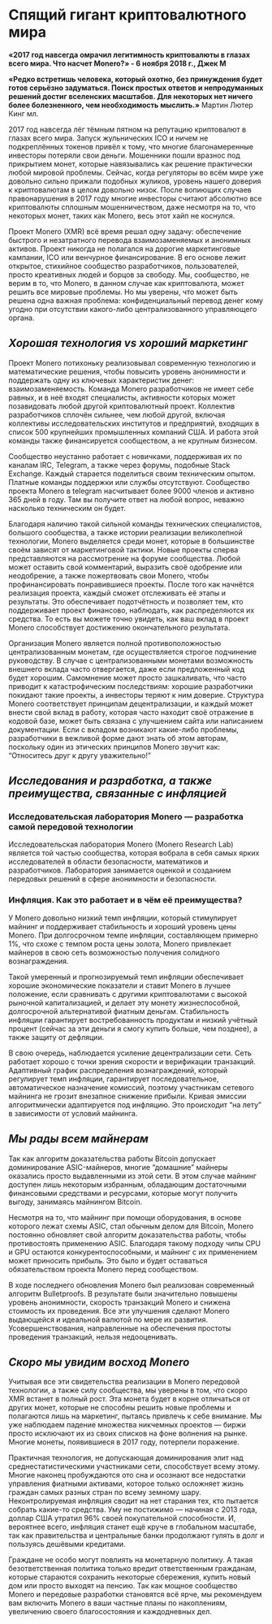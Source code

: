 # Спящий гигант криптовалютного мира

**«2017 год навсегда омрачил легитимность криптовалюты в глазах всего мира. Что насчет Monero?» - 6 ноября 2018 г., Джек М**

**«Редко встретишь человека, который охотно, без принуждения будет готов серьёзно задуматься. Поиск простых ответов и непродуманных решений достиг вселенских масштабов. Для некоторых нет ничего более болезненного, чем необходимость мыслить.»**
Мартин Лютер Кинг мл.​

2017 год навсегда лёг тёмным пятном на репутацию криптовалют в глазах всего мира. Запуск жульнических ICO и ничем не подкреплённых токенов привёл к тому, что многие благонамеренные инвесторы потеряли свои деньги. Мошенники пошли вразнос под прикрытием монет, которые навязывались как решение практически любой мировой проблемы. Сейчас, когда регуляторы во всём мире уже довольно сильно прижали подобных жуликов, уровень нашего доверия к криптовалютам в целом довольно низок. После вопиющих случаев правонарушения в 2017 году многие инвесторы считают абсолютно все криптовалюты сплошным мошенничеством, даже несмотря на то, что некоторых монет, таких как Monero, весь этот хайп не коснулся.

Проект Monero (XMR) всё время решал одну задачу: обеспечение быстрого и незатратного перевода взаимозаменяемых и анонимных активов. Проект никогда не полагался на дорогие маркетинговые кампании, ICO или венчурное финансирование. В его основе лежит открытое, стихийное сообщество разработчиков, пользователей, просто креативных людей и борцов за свободу. Мы, сообщество, не верим в то, что Monero, в данном случае как криптовалюта, может решить все мировые проблемы. Но мы уверены, что может быть решена одна важная проблема: конфиденциальный перевод денег кому угодно при отсутствии какого-либо централизованного управляющего органа.

## _Хорошая технология vs хороший маркетинг​_

Проект Monero потихоньку реализовывал современную технологию и математические решения, чтобы повысить уровень анонимности и поддержать одну из ключевых характеристик денег: взаимозаменяемость. Команда Monero разработчиков не имеет себе равных, и в неё входят специалисты, активности которых может позавидовать любой другой криптовалютный проект. Коллектив разработчиков сплочён сильнее, чем любой другой, включая коллективы исследовательских институтов и предприятий, входящих в список 500 крупнейших промышленных компаний США. И работа этой команды также финансируется сообществом, а не крупным бизнесом.

Сообщество неустанно работает с новичками, поддерживая их по каналам IRC, Telegram, а также через форумы, подобные Stack Exchange. Каждый старается поделиться своим техническим опытом. Платные команды поддержки или службы отсутствуют. Сообщество проекта Monero в telegram насчитывает более 9000 членов и активно 365 дней в году. Там вы получите ответ на любой вопрос, неважно насколько техническим он будет.

Благодаря наличию такой сильной команды технических специалистов, большого сообщества, а также истории реализации великолепной технологии, Monero выделяется среди монет, которые в большинстве своём зависят от маркетинговой тактики. Новые проекты сперва представляются на рассмотрение на форуме сообщества. Любой может оставить свой комментарий, выразить своё одобрение или неодобрение, а также пожертвовать свои Monero, чтобы профинансировать понравившиеся проекты. После того как начнётся реализация проекта, каждый сможет отслеживать её этапы и результаты. Это обеспечивает подотчётность и позволяет тем, кто поддерживает проект финансово, наблюдать, как распределяются их средства. То есть вы можете точно увидеть, как ваш вклад в проект Monero способствует достижению окончательного результата.

Организация Monero является полной противоположностью централизованным монетам, где осуществляется строгое подчинение руководству. В случае с централизованными монетами возможность внешнего вклада часто отвергается, даже если предложенный код будет хорошим. Самомнение может просто зашкаливать, что часто приводит к катастрофическим последствиям: хорошие разработчики покидают такие проекты, а инвесторы теряют к ним доверие. Структура Monero соответствует принципам децентрализации, и каждый может внести свой вклад в работу, которая часто находит своё отражение в кодовой базе, может быть связана с улучшением сайта или написанием документации. Если с вкладом возникают какие-либо проблемы, разработчики в вежливой форме дают знать об этом авторам, поскольку один из этических принципов Monero звучит как: “Относитесь друг к другу уважительно!”

## _Исследования и разработка, а также преимущества, связанные с инфляцией​_

### Исследовательская лаборатория Monero — разработка самой передовой технологии

Исследовательская лаборатория Monero (Monero Research Lab) является той частью сообщества, которая вобрала в себя самых ярких исследователей в области безопасности, математиков и разработчиков. Лаборатория занимается оценкой и созданием передовых решений в сфере анонимности и безопасности.

### Инфляция. Как это работает и в чём её преимущества?

У Monero довольно низкий темп инфляции, который стимулирует майнинг и поддерживает стабильность и хороший уровень цены Monero. При долгосрочном темпе инфляции, составляющем примерно 1%, что схоже с темпом роста цены золота, Monero привлекает майнеров в свою сеть возможностью получения солидного вознаграждения.

Такой умеренный и прогнозируемый темп инфляции обеспечивает хорошие экономические показатели и ставит Monero в лучшее положение, если сравнивать с другими криптовалютами с высокой рыночной капитализацией, и делает эту монету жизнеспособной, долгосрочной альтернативой фиатным деньгам. Стабильность инфляции гарантирует востребованность продуктам и низкий учётный процент (сейчас за эти деньги я смогу купить больше, чем позднее), а также защиту от дефляции.

В свою очередь, наблюдается усиление децентрализации сети. Сеть работает хорошо с точки зрения скорости и верификации транзакций. Адаптивный график распределения вознаграждений, который регулирует темп инфляции, гарантирует последовательное, автоматическое назначение комиссий, поэтому участникам сетевого майнинга не грозит внезапное снижение прибыли. Кривая эмиссии алгоритмически адаптируется под инфляцию. Это происходит “на лету” в зависимости от условий майнинга.

## _Мы рады всем майнерам​_

Так как алгоритм доказательства работы Bitcoin допускает доминирование ASIC-майнеров, многие “домашние” майнеры оказались просто выдавленными из этой сети. В этом случае майнинг доступен лишь некоторым избранным, обладающим достаточными финансовыми средствами и ресурсами, которые могут получить выгоду, занимаясь майнингом Bitcoin.

Несмотря на то, что майнинг при помощи оборудования, в основе которого лежат схемы ASIC, стал обычным делом для Bitcoin, Monero постоянно обновляет свой алгоритм доказательства работы, чтобы противостоять применению ASIC. Благодаря такому подходу чипы CPU и GPU остаются конкурентоспособными, и майнинг с их применением может приносить прибыль. Это было и будет оставаться обязательством проекта Monero перед сообществом.

В ходе последнего обновления Monero был реализован современный алгоритм Bulletproofs. В результате были значительно повышены уровень анонимности, скорость транзакций Monero и снижена стоимость их проведения. Все эти улучшения сделают Monero выдающейся и идеальной валютой по мере их развития. Усовершенствования, направленные на обеспечения простоты проведения транзакций, нельзя недооценивать.

## _Скоро мы увидим восход Monero​_

Учитывая все эти свидетельства реализации в Monero передовой технологии, а также силу сообщества, мы уверены в том, что скоро XMR встанет в полный рост. Эта монета будет в корне отличаться от других монет, которые не способны решить новые проблемы и полагаются лишь на маркетинг, пытаясь привлечь к себе внимание. Мы уже наблюдаем падение множества никчемных проектов — биржи просто исключают их из своих списков на фоне волнения на рынке. Многие монеты, появившиеся в 2017 году, потерпели поражение.

Практичная технология, не допускающая доминирования элит над среднестатистическими участниками сети, способствует всему этому. Многие наконец пробуждаются ото сна и осознают все недостатки управления фиатными активами, которое только осложняет жизнь граждан самых разных стран по всему земному шару. Неконтролируемая инфляция сводит на нет старания тех, кто пытается собрать какие-то средства. Уму не постижимо — начиная с 2013 года, доллар США утратил 96% своей покупательной способности. И, вероятнее всего, инфляция станет ещё круче в глобальном масштабе, так как правительства и центральные банки продолжают гулять в долг и пользуясь дешёвыми кредитами.

Граждане не особо могут повлиять на монетарную политику. А такая безответственная политика только вредит ответственным гражданам, которые стараются сохранить некоторые сбережения, купить новый дом или просто выходят на пенсию. Так как мощное сообщество Monero и передовые разработки становятся всё ярче, мы рекомендуем вам включить Monero в ваши частные планы по накоплениям, увеличению своего благосостояния и каждодневных дел.
